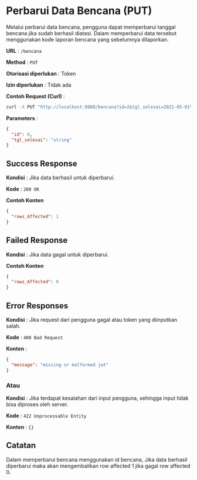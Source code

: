 # Perbarui Data Bencana (PUT)

Melalui perbarui data bencana, pengguna dapat memperbarui tanggal bencana jika sudah berhasil diatasi. Dalam memperbarui data tersebut menggunakan kode laporan bencana yang sebelumnya dilaporkan.

**URL** : `/bencana`

**Method** : `PUT`

**Otorisasi diperlukan** : Token

**Izin diperlukan** : Tidak ada

**Contoh Request (Curl)** :
```bash
curl -X PUT "http://localhost:8080/bencana?id=2&tgl_selesai=2021-05-01%2018%3A31%3A00" -H "accept: application/json" -H "Authorization: Bearer eyJhbGciOiJIUzI1NiIsInR5cCI6IkpXVCJ9.eyJleHAiOjE2MjE2MDA4NzksInJvbGVzIjoiYXBwbGljYXRpb24iLCJ1c2VybmFtZSI6ImFkbWluIn0.0WASe37iCvxq_AOy9l-8QDHjMt6BeH1vnMKuoNKc4yw"
```

**Parameters** : 
```json
{
  "id": 0,
  "tgl_selesai": "string"
}
```
## Success Response

**Kondisi** : Jika data berhasil untuk diperbarui.

**Kode** : `200 OK`

**Contoh Konten**

```json
{
  "rows_Affected": 1
}
```

## Failed Response

**Kondisi** : Jika data gagal untuk diperbarui.

**Contoh Konten**

```json
{
  "rows_Affected": 0
}
```

## Error Responses

**Kondisi** : Jika request dari pengguna gagal atau token yang diinputkan salah.

**Kode** : `400 Bad Request`

**Konten** : 
```json
{
  "message": "missing or malformed jwt"
}
```

### Atau

**Kondisi** : Jika terdapat kesalahan dari input pengguna, sehingga input tidak bisa diproses oleh server.

**Kode** : `422 Unprocessable Entity`

**Konten** : `{}`

## Catatan

Dalam memperbarui bencana menggunakan id bencana, Jika data berhasil diperbarui maka akan mengembalikan row affected 1 jika gagal row affected 0.